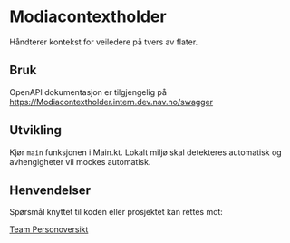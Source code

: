 # Modiacontextholder

Håndterer kontekst for veiledere på tvers av flater.

## Bruk

OpenAPI dokumentasjon er tilgjengelig på https://Modiacontextholder.intern.dev.nav.no/swagger

## Utvikling

Kjør `main` funksjonen i Main.kt. Lokalt miljø skal detekteres automatisk og avhengigheter vil
mockes automatisk.

## Henvendelser

Spørsmål knyttet til koden eller prosjektet kan rettes mot:

[Team Personoversikt](https://github.com/navikt/info-team-personoversikt)
